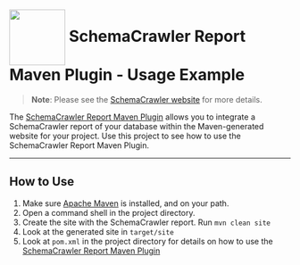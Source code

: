 # <img src="https://raw.githubusercontent.com/schemacrawler/SchemaCrawler/main/schemacrawler-website/src/site/resources/images/schemacrawler_logo.png" height="100px" width="100px" valign="middle"/> SchemaCrawler Report Maven Plugin - Usage Example

> **Note**: Please see the [SchemaCrawler website](https://www.schemacrawler.com/) for more details.

The [SchemaCrawler Report Maven Plugin](https://github.com/schemacrawler/SchemaCrawler-Report-Maven-Plugin) allows you to integrate a SchemaCrawler report of your database within the Maven-generated website for your project. Use this project to see how to use the SchemaCrawler Report Maven Plugin.

-----

## How to Use

1. Make sure [Apache Maven](https://maven.apache.org/) is installed, and on your path.
2. Open a command shell in the project directory.
3. Create the site with the SchemaCrawler report. Run `mvn clean site`
4. Look at the generated site in `target/site`
5. Look at `pom.xml` in the project directory for details on how to use the [SchemaCrawler Report Maven Plugin](https://github.com/schemacrawler/SchemaCrawler-Report-Maven-Plugin) 
